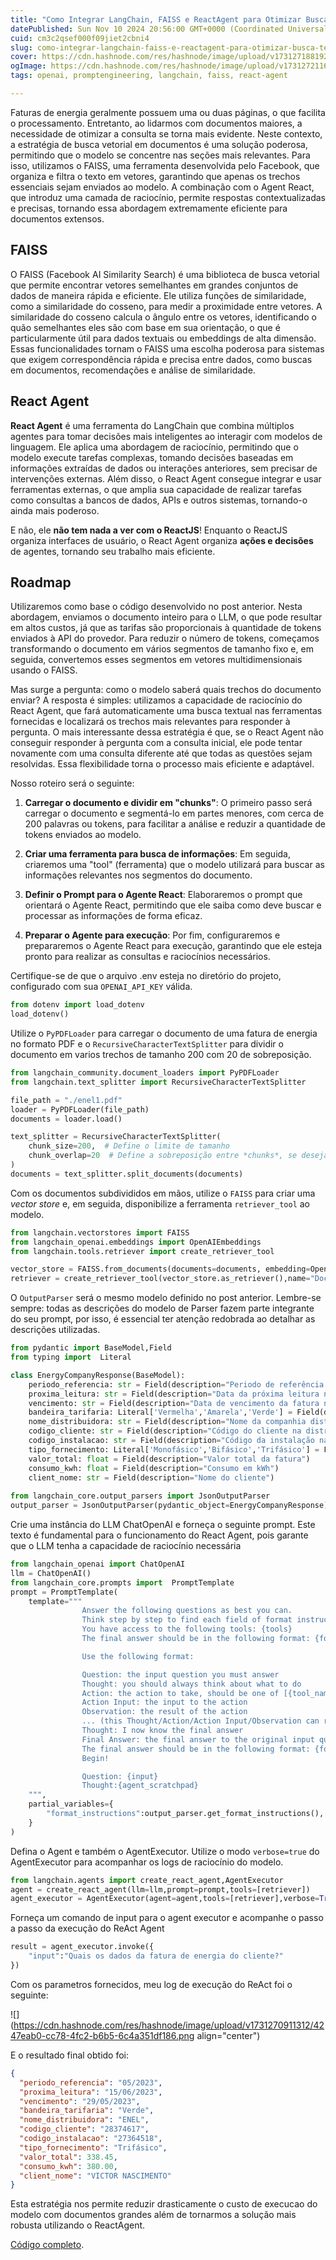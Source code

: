 ```yaml
---
title: "Como Integrar LangChain, FAISS e ReactAgent para Otimizar Busca Textual em LLMs"
datePublished: Sun Nov 10 2024 20:56:00 GMT+0000 (Coordinated Universal Time)
cuid: cm3c2qsef000f09jiet2cbni4
slug: como-integrar-langchain-faiss-e-reactagent-para-otimizar-busca-textual-em-llms
cover: https://cdn.hashnode.com/res/hashnode/image/upload/v1731271881928/8b743364-4904-436d-8b01-038792803e21.png
ogImage: https://cdn.hashnode.com/res/hashnode/image/upload/v1731272116556/a7ce3d6f-aa2f-4668-9690-4b9b938a180d.png
tags: openai, promptengineering, langchain, faiss, react-agent

---
```


Faturas de energia geralmente possuem uma ou duas páginas, o que facilita o processamento. Entretanto, ao lidarmos com documentos maiores, a necessidade de otimizar a consulta se torna mais evidente. Neste contexto, a estratégia de busca vetorial em documentos é uma solução poderosa, permitindo que o modelo se concentre nas seções mais relevantes. Para isso, utilizamos o FAISS, uma ferramenta desenvolvida pelo Facebook, que organiza e filtra o texto em vetores, garantindo que apenas os trechos essenciais sejam enviados ao modelo. A combinação com o Agent React, que introduz uma camada de raciocínio, permite respostas contextualizadas e precisas, tornando essa abordagem extremamente eficiente para documentos extensos.

## FAISS

O FAISS (Facebook AI Similarity Search) é uma biblioteca de busca vetorial que permite encontrar vetores semelhantes em grandes conjuntos de dados de maneira rápida e eficiente. Ele utiliza funções de similaridade, como a similaridade do cosseno, para medir a proximidade entre vetores. A similaridade do cosseno calcula o ângulo entre os vetores, identificando o quão semelhantes eles são com base em sua orientação, o que é particularmente útil para dados textuais ou embeddings de alta dimensão. Essas funcionalidades tornam o FAISS uma escolha poderosa para sistemas que exigem correspondência rápida e precisa entre dados, como buscas em documentos, recomendações e análise de similaridade.

## React Agent

**React Agent** é uma ferramenta do LangChain que combina múltiplos agentes para tomar decisões mais inteligentes ao interagir com modelos de linguagem. Ele aplica uma abordagem de raciocínio, permitindo que o modelo execute tarefas complexas, tomando decisões baseadas em informações extraídas de dados ou interações anteriores, sem precisar de intervenções externas. Além disso, o React Agent consegue integrar e usar ferramentas externas, o que amplia sua capacidade de realizar tarefas como consultas a bancos de dados, APIs e outros sistemas, tornando-o ainda mais poderoso.

E não, ele **não tem nada a ver com o ReactJS**! Enquanto o ReactJS organiza interfaces de usuário, o React Agent organiza **ações e decisões** de agentes, tornando seu trabalho mais eficiente.

## Roadmap

Utilizaremos como base o código desenvolvido no post anterior. Nesta abordagem, enviamos o documento inteiro para o LLM, o que pode resultar em altos custos, já que as tarifas são proporcionais à quantidade de tokens enviados à API do provedor. Para reduzir o número de tokens, começamos transformando o documento em vários segmentos de tamanho fixo e, em seguida, convertemos esses segmentos em vetores multidimensionais usando o FAISS.

Mas surge a pergunta: como o modelo saberá quais trechos do documento enviar? A resposta é simples: utilizamos a capacidade de raciocínio do React Agent, que fará automaticamente uma busca textual nas ferramentas fornecidas e localizará os trechos mais relevantes para responder à pergunta. O mais interessante dessa estratégia é que, se o React Agent não conseguir responder à pergunta com a consulta inicial, ele pode tentar novamente com uma consulta diferente até que todas as questões sejam resolvidas. Essa flexibilidade torna o processo mais eficiente e adaptável.

Nosso roteiro será o seguinte:

1. **Carregar o documento e dividir em "chunks"**: O primeiro passo será carregar o documento e segmentá-lo em partes menores, com cerca de 200 palavras ou tokens, para facilitar a análise e reduzir a quantidade de tokens enviados ao modelo.
    
2. **Criar uma ferramenta para busca de informações**: Em seguida, criaremos uma "tool" (ferramenta) que o modelo utilizará para buscar as informações relevantes nos segmentos do documento.
    
3. **Definir o Prompt para o Agente React**: Elaboraremos o prompt que orientará o Agente React, permitindo que ele saiba como deve buscar e processar as informações de forma eficaz.
    
4. **Preparar o Agente para execução**: Por fim, configuraremos e prepararemos o Agente React para execução, garantindo que ele esteja pronto para realizar as consultas e raciocínios necessários.
    

Certifique-se de que o arquivo .env esteja no diretório do projeto, configurado com sua `OPENAI_API_KEY` válida.

```python
from dotenv import load_dotenv
load_dotenv()
```

Utilize o `PyPDFLoader` para carregar o documento de uma fatura de energia no formato PDF e o `RecursiveCharacterTextSplitter` para dividir o documento em varios trechos de tamanho 200 com 20 de sobreposição.

```python
from langchain_community.document_loaders import PyPDFLoader
from langchain.text_splitter import RecursiveCharacterTextSplitter

file_path = "./enel1.pdf"
loader = PyPDFLoader(file_path)
documents = loader.load()

text_splitter = RecursiveCharacterTextSplitter(
    chunk_size=200,  # Define o limite de tamanho
    chunk_overlap=20  # Define a sobreposição entre *chunks*, se desejado
)
documents = text_splitter.split_documents(documents)
```

Com os documentos subdivididos em mãos, utilize o `FAISS` para criar uma *vector store* e, em seguida, disponibilize a ferramenta `retriever_tool` ao modelo.

```python
from langchain.vectorstores import FAISS
from langchain_openai.embeddings import OpenAIEmbeddings
from langchain.tools.retriever import create_retriever_tool

vector_store = FAISS.from_documents(documents=documents, embedding=OpenAIEmbeddings())
retriever = create_retriever_tool(vector_store.as_retriever(),name="Documento da conta de energia",description="Texto da fatura de energia elétrica do client")
```

O `OutputParser` será o mesmo modelo definido no post anterior. Lembre-se sempre: todas as descrições do modelo de Parser fazem parte integrante do seu prompt, por isso, é essencial ter atenção redobrada ao detalhar as descrições utilizadas.

```python
from pydantic import BaseModel,Field
from typing import  Literal

class EnergyCompanyResponse(BaseModel):
    periodo_referencia: str = Field(description="Periodo de referência da fatura no formato MM/YYYY")
    proxima_leitura: str = Field(description="Data da próxima leitura no formato DD/MM/YYYY")
    vencimento: str = Field(description="Data de vencimento da fatura no formato")
    bandeira_tarifaria: Literal['Vermelha','Amarela','Verde'] = Field(description="Bandeira tarifária da fatura")
    nome_distribuidora: str = Field(description="Nome da companhia distribuidora de energia")
    codigo_cliente: str = Field(description="Código do cliente na distribuidora")
    codigo_instalacao: str = Field(description="Código da instalação na distribuidora")
    tipo_fornecimento: Literal['Monofásico','Bifásico','Trifásico'] = Field(description="Tipo de fornecimento de energia")
    valor_total: float = Field(description="Valor total da fatura")
    consumo_kwh: float = Field(description="Consumo em kWh")
    client_nome: str = Field(description="Nome do cliente")
    
from langchain_core.output_parsers import JsonOutputParser
output_parser = JsonOutputParser(pydantic_object=EnergyCompanyResponse)
```

Crie uma instância do LLM ChatOpenAI e forneça o seguinte prompt. Este texto é fundamental para o funcionamento do React Agent, pois garante que o LLM tenha a capacidade de raciocínio necessária

```python
from langchain_openai import ChatOpenAI
llm = ChatOpenAI()
from langchain_core.prompts import  PromptTemplate
prompt = PromptTemplate(
    template="""
                Answer the following questions as best you can. 
                Think step by step to find each field of format instructions.
                You have access to the following tools: {tools}
                The final answer should be in the following format: {format_instructions}

                Use the following format:

                Question: the input question you must answer
                Thought: you should always think about what to do
                Action: the action to take, should be one of [{tool_names}]
                Action Input: the input to the action
                Observation: the result of the action
                ... (this Thought/Action/Action Input/Observation can repeat N times)
                Thought: I now know the final answer
                Final Answer: the final answer to the original input question
                The final answer should be in the following format: {format_instructions}
                Begin!

                Question: {input}
                Thought:{agent_scratchpad}
    """,
    partial_variables={
        "format_instructions":output_parser.get_format_instructions(),
    }
)
```

Defina o Agent e também o AgentExecutor. Utilize o modo `verbose=true` do AgentExecutor para acompanhar os logs de raciocínio do modelo.

```python
from langchain.agents import create_react_agent,AgentExecutor
agent = create_react_agent(llm=llm,prompt=prompt,tools=[retriever])
agent_executor = AgentExecutor(agent=agent,tools=[retriever],verbose=True,handle_parsing_errors=True)
```

Forneça um comando de input para o agent executor e acompanhe o passo a passo da execução do ReAct Agent

```python
result = agent_executor.invoke({
    "input":"Quais os dados da fatura de energia do cliente?"
})
```

Com os parametros fornecidos, meu log de execução do ReAct foi o seguinte:

![](https://cdn.hashnode.com/res/hashnode/image/upload/v1731270911312/4247eab0-cc78-4fc2-b6b5-6c4a351df186.png align="center")

E o resultado final obtido foi:

```json
{
  "periodo_referencia": "05/2023",
  "proxima_leitura": "15/06/2023",
  "vencimento": "29/05/2023",
  "bandeira_tarifaria": "Verde",
  "nome_distribuidora": "ENEL",
  "codigo_cliente": "28374617",
  "codigo_instalacao": "27364518",
  "tipo_fornecimento": "Trifásico",
  "valor_total": 338.45,
  "consumo_kwh": 380.00,
  "client_nome": "VICTOR NASCIMENTO"
}
```

Esta estratégia nos permite reduzir drasticamente o custo de execucao do modelo com documentos grandes além de tornarmos a solução mais robusta utilizando o ReactAgent.

[Código completo](https://github.com/vanascimento/blog/tree/main/genai-faiss-reactagent).
